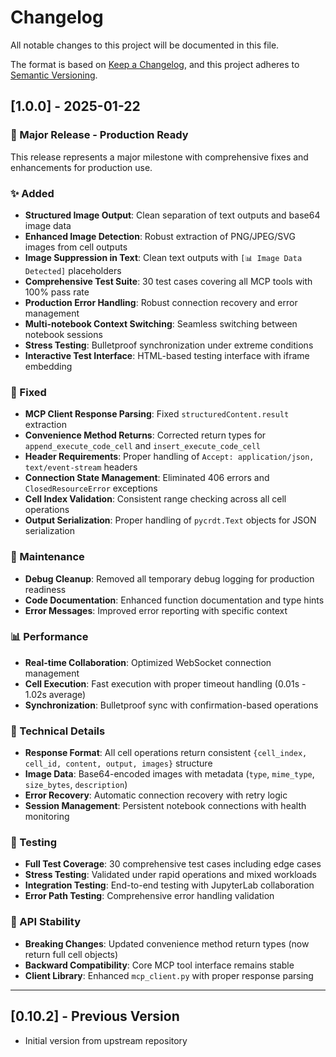 <!--
  ~ Copyright (c) 2023-2024 Datalayer, Inc.
  ~
  ~ BSD 3-Clause License
-->

# Changelog

All notable changes to this project will be documented in this file.

The format is based on [Keep a Changelog](https://keepachangelog.com/en/1.0.0/),
and this project adheres to [Semantic Versioning](https://semver.org/spec/v2.0.0.html).

## [1.0.0] - 2025-01-22

### 🎉 Major Release - Production Ready

This release represents a major milestone with comprehensive fixes and enhancements for production use.

### ✨ Added
- **Structured Image Output**: Clean separation of text outputs and base64 image data
- **Enhanced Image Detection**: Robust extraction of PNG/JPEG/SVG images from cell outputs
- **Image Suppression in Text**: Clean text outputs with `[📊 Image Data Detected]` placeholders
- **Comprehensive Test Suite**: 30 test cases covering all MCP tools with 100% pass rate
- **Production Error Handling**: Robust connection recovery and error management
- **Multi-notebook Context Switching**: Seamless switching between notebook sessions
- **Stress Testing**: Bulletproof synchronization under extreme conditions
- **Interactive Test Interface**: HTML-based testing interface with iframe embedding

### 🔧 Fixed
- **MCP Client Response Parsing**: Fixed `structuredContent.result` extraction
- **Convenience Method Returns**: Corrected return types for `append_execute_code_cell` and `insert_execute_code_cell`
- **Header Requirements**: Proper handling of `Accept: application/json, text/event-stream` headers
- **Connection State Management**: Eliminated 406 errors and `ClosedResourceError` exceptions
- **Cell Index Validation**: Consistent range checking across all cell operations
- **Output Serialization**: Proper handling of `pycrdt.Text` objects for JSON serialization

### 🧹 Maintenance
- **Debug Cleanup**: Removed all temporary debug logging for production readiness
- **Code Documentation**: Enhanced function documentation and type hints
- **Error Messages**: Improved error reporting with specific context

### 📊 Performance
- **Real-time Collaboration**: Optimized WebSocket connection management
- **Cell Execution**: Fast execution with proper timeout handling (0.01s - 1.02s average)
- **Synchronization**: Bulletproof sync with confirmation-based operations

### 🔄 Technical Details
- **Response Format**: All cell operations return consistent `{cell_index, cell_id, content, output, images}` structure
- **Image Data**: Base64-encoded images with metadata (`type`, `mime_type`, `size_bytes`, `description`)
- **Error Recovery**: Automatic connection recovery with retry logic
- **Session Management**: Persistent notebook connections with health monitoring

### 🧪 Testing
- **Full Test Coverage**: 30 comprehensive test cases including edge cases
- **Stress Testing**: Validated under rapid operations and mixed workloads
- **Integration Testing**: End-to-end testing with JupyterLab collaboration
- **Error Path Testing**: Comprehensive error handling validation

### 📝 API Stability
- **Breaking Changes**: Updated convenience method return types (now return full cell objects)
- **Backward Compatibility**: Core MCP tool interface remains stable
- **Client Library**: Enhanced `mcp_client.py` with proper response parsing

---

## [0.10.2] - Previous Version
- Initial version from upstream repository

